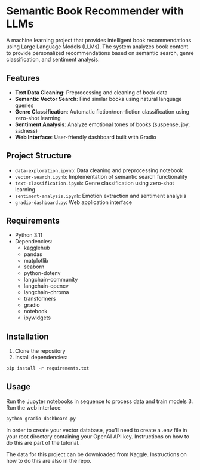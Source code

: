 # Semantic Book Recommender with LLMs

A machine learning project that provides intelligent book recommendations using Large Language Models (LLMs). The system analyzes book content to provide personalized recommendations based on semantic search, genre classification, and sentiment analysis.

## Features

- **Text Data Cleaning**: Preprocessing and cleaning of book data
- **Semantic Vector Search**: Find similar books using natural language queries
- **Genre Classification**: Automatic fiction/non-fiction classification using zero-shot learning
- **Sentiment Analysis**: Analyze emotional tones of books (suspense, joy, sadness)
- **Web Interface**: User-friendly dashboard built with Gradio

## Project Structure

- `data-exploration.ipynb`: Data cleaning and preprocessing notebook
- `vector-search.ipynb`: Implementation of semantic search functionality
- `text-classification.ipynb`: Genre classification using zero-shot learning
- `sentiment-analysis.ipynb`: Emotion extraction and sentiment analysis
- `gradio-dashboard.py`: Web application interface

## Requirements

- Python 3.11
- Dependencies:
  - kagglehub
  - pandas
  - matplotlib
  - seaborn
  - python-dotenv
  - langchain-community
  - langchain-opencv
  - langchain-chroma
  - transformers
  - gradio
  - notebook
  - ipywidgets

## Installation

1. Clone the repository
2. Install dependencies:
```python
pip install -r requirements.txt
```

## Usage
Run the Jupyter notebooks in sequence to process data and train models
3. Run the web interface:
```python
python gradio-dashboard.py
```

In order to create your vector database, you'll need to create a .env file in your root directory containing your OpenAI API key. Instructions on how to do this are part of the tutorial.

The data for this project can be downloaded from Kaggle. Instructions on how to do this are also in the repo.

